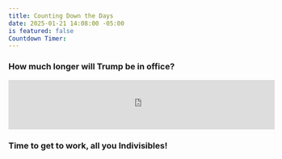 ```yaml
---
title: Counting Down the Days
date: 2025-01-21 14:08:00 -05:00
is featured: false
Countdown Timer: 
---
```


### How much longer will Trump be in office?

<iframe src="https://free.timeanddate.com/countdown/i9qdby52/n263/cf11/cm0/cu4/ct0/cs0/ca0/cr0/ss0/cacc71212/cpc000/pc74abf2/tc66c/fn3/fs110/szw448/szh189/tat2029%20Inauguration/tac0d58ba/tpc000/mac0d58ba/mpc000/iso2029-01-20T00:00:00/bas2/bacc71212/pl5/pr5/pt5/pb5" allowtransparency="true" frameborder="0" width="527" height="98"></iframe>



### Time to get to work, all you Indivisibles!



